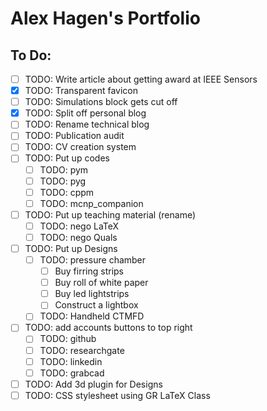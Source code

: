 # Alex Hagen's Portfolio

## To Do:

- [ ] TODO: Write article about getting award at IEEE Sensors
- [x] TODO: Transparent favicon
- [ ] TODO: Simulations block gets cut off
- [x] TODO: Split off personal blog
- [ ] TODO: Rename technical blog
- [ ] TODO: Publication audit
- [ ] TODO: CV creation system
- [ ] TODO: Put up codes
	- [ ] TODO: pym
	- [ ] TODO: pyg
	- [ ] TODO: cppm
	- [ ] TODO: mcnp_companion
- [ ] TODO: Put up teaching material (rename)
	- [ ] TODO: nego LaTeX
	- [ ] TODO: nego Quals
- [ ] TODO: Put up Designs
	- [ ] TODO: pressure chamber
		- [ ] Buy firring strips
		- [ ] Buy roll of white paper
		- [ ] Buy led lightstrips
		- [ ] Construct a lightbox
	- [ ] TODO: Handheld CTMFD
- [ ] TODO: add accounts buttons to top right
	- [ ] TODO: github
	- [ ] TODO: researchgate
	- [ ] TODO: linkedin
	- [ ] TODO: grabcad
- [ ] TODO: Add 3d plugin for Designs
- [ ] TODO: CSS stylesheet using GR LaTeX Class
